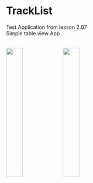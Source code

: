 # TrackList

Test Application from lesson 2.07
<br />
Simple table view App

<br />

<img src="https://user-images.githubusercontent.com/23638348/235529641-f364d791-0a4a-46f1-abf9-390d8010dc42.png" width=30% height=30%>
<img src="https://user-images.githubusercontent.com/23638348/235529644-ba2be759-91aa-496b-87e7-ccf3ff961d9f.png" width=30% height=30%>
